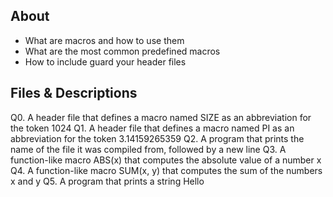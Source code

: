 ## About

   - What are macros and how to use them
   - What are the most common predefined macros
   - How to include guard your header files

## Files & Descriptions

Q0. A header file that defines a macro named SIZE as an abbreviation for the token 1024
Q1. A header file that defines a macro named PI as an abbreviation for the token 3.14159265359
Q2. A program that prints the name of the file it was compiled from, followed by a new line
Q3. A function-like macro ABS(x) that computes the absolute value of a number x
Q4. A function-like macro SUM(x, y) that computes the sum of the numbers x and y
Q5. A program that prints a string Hello

